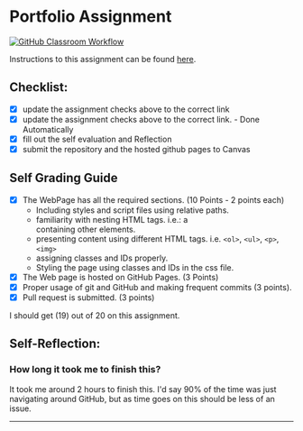 Portfolio Assignment
==========================================
[![GitHub Classroom Workflow](https://s///github.com/it3049c-fall22-henderson/online-portfolio-KennethOtero/actions/workflows/classroom.yml/badge.svg)](https://s///github.com/it3049c-fall22-henderson/online-portfolio-KennethOtero/actions/workflows/classroom.yml)

Instructions to this assignment can be found [here](https://it3049c.github.io/Material/Assignments/1.Online_Portfolio/).
## Checklist:
- [x] update the assignment checks above to the correct link
- [x] update the assignment checks above to the correct link. - Done Automatically
- [x] fill out the self evaluation and Reflection
- [x] submit the repository and the hosted github pages to Canvas

## Self Grading Guide
<!--- put an x in each of the completed sections below .. e.g. [x] Task 1 --->

- [x] The WebPage has all the required sections. (10 Points - 2 points each)
  - Including styles and script files using relative paths.
  - familiarity with nesting HTML tags. i.e.: a <div> containing other elements.
  - presenting content using different HTML tags. i.e. `<ol>`, `<ul>`, `<p>`, `<img>`
  - assigning classes and IDs properly.
  - Styling the page using classes and IDs in the css file.
- [x] The Web page is hosted on GitHub Pages. (3 Points)
- [x] Proper usage of git and GitHub and making frequent commits (3 points).
- [x] Pull request is submitted. (3 points)

<!--- Update the following line with your grade --->
I should get (19) out of 20 on this assignment.

## Self-Reflection:


### How long it took me to finish this?
  It took me around 2 hours to finish this. I'd say 90% of the time was just navigating around GitHub, but as time goes on this should be less of an issue.

-----------------------
